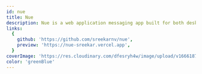 ```yaml
---
id: nue
title: Nue
description: Nue is a web application messaging app built for both desktop browsers and mobile devices.
links:
  {
    github: 'https://github.com/sreekarnv/nue',
    preview: 'https://nue-sreekar.vercel.app',
  }
coverImage: 'https://res.cloudinary.com/dfesryh4w/image/upload/v1666187846/portfolio/nue.png'
color: 'greenBlue'
---
```

